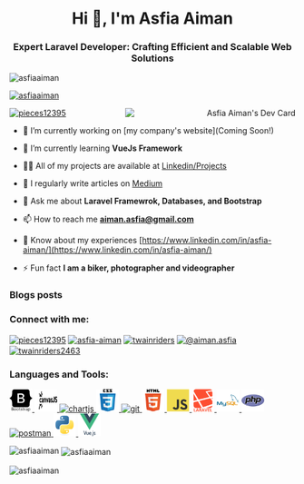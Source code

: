 <h1 align="center">Hi 👋, I'm Asfia Aiman</h1>
<h3 align="center">Expert Laravel Developer: Crafting Efficient and Scalable Web Solutions</h3>

<p align="left"> <img src="https://komarev.com/ghpvc/?username=asfiaaiman&label=Profile%20views&color=0e75b6&style=flat" alt="asfiaaiman" /> </p>


<p align="left"> <a href="https://github.com/ryo-ma/github-profile-trophy"><img src="https://github-profile-trophy.vercel.app/?username=asfiaaiman" alt="asfiaaiman" width="600"/></a> </p>
<p align="right"><a href="https://app.daily.dev/asfiaaiman"><img align="right" src="https://api.daily.dev/devcards/06268b0dc76248699a3b8cc7fcdd5181.png?r=s5o" width="300" alt="Asfia Aiman's Dev Card"/></a></p>

<p align="left"> <a href="https://twitter.com/pieces12395" target="blank"><img src="https://img.shields.io/twitter/follow/pieces12395?logo=twitter&style=for-the-badge" alt="pieces12395" /></a> </p>

- 🔭 I’m currently working on [my company's website](Coming Soon!)

- 🌱 I’m currently learning **VueJs Framework**

- 👨‍💻 All of my projects are available at [Linkedin/Projects](https://www.linkedin.com/in/asfia-aiman/)

- 📝 I regularly write articles on [Medium](https://medium.com/@aiman.asfia)

- 💬 Ask me about **Laravel Framewrok, Databases, and Bootstrap**

- 📫 How to reach me **aiman.asfia@gmail.com**

- 📄 Know about my experiences [https://www.linkedin.com/in/asfia-aiman/](https://www.linkedin.com/in/asfia-aiman/)

- ⚡ Fun fact **I am a biker, photographer and videographer**

### Blogs posts
<!-- BLOG-POST-LIST:START -->
<!-- BLOG-POST-LIST:END -->

<h3 align="left">Connect with me:</h3>
<p align="left">
<a href="https://twitter.com/pieces12395" target="blank"><img align="center" src="https://raw.githubusercontent.com/rahuldkjain/github-profile-readme-generator/master/src/images/icons/Social/twitter.svg" alt="pieces12395" height="30" width="40" /></a>
<a href="https://linkedin.com/in/asfia-aiman" target="blank"><img align="center" src="https://raw.githubusercontent.com/rahuldkjain/github-profile-readme-generator/master/src/images/icons/Social/linked-in-alt.svg" alt="asfia-aiman" height="30" width="40" /></a>
<a href="https://instagram.com/twainriders" target="blank"><img align="center" src="https://raw.githubusercontent.com/rahuldkjain/github-profile-readme-generator/master/src/images/icons/Social/instagram.svg" alt="twainriders" height="30" width="40" /></a>
<a href="https://medium.com/@aiman.asfia" target="blank"><img align="center" src="https://raw.githubusercontent.com/rahuldkjain/github-profile-readme-generator/master/src/images/icons/Social/medium.svg" alt="@aiman.asfia" height="30" width="40" /></a>
<a href="https://www.youtube.com/c/twainriders2463" target="blank"><img align="center" src="https://raw.githubusercontent.com/rahuldkjain/github-profile-readme-generator/master/src/images/icons/Social/youtube.svg" alt="twainriders2463" height="30" width="40" /></a>
</p>

<h3 align="left">Languages and Tools:</h3>
<p align="left"> <a href="https://getbootstrap.com" target="_blank" rel="noreferrer"> <img src="https://raw.githubusercontent.com/devicons/devicon/master/icons/bootstrap/bootstrap-plain-wordmark.svg" alt="bootstrap" width="40" height="40"/> </a> <a href="https://canvasjs.com" target="_blank" rel="noreferrer"> <img src="https://raw.githubusercontent.com/Hardik0307/Hardik0307/master/assets/canvasjs-charts.svg" alt="canvasjs" width="40" height="40"/> </a> <a href="https://www.chartjs.org" target="_blank" rel="noreferrer"> <img src="https://www.chartjs.org/media/logo-title.svg" alt="chartjs" width="40" height="40"/> </a> <a href="https://www.w3schools.com/css/" target="_blank" rel="noreferrer"> <img src="https://raw.githubusercontent.com/devicons/devicon/master/icons/css3/css3-original-wordmark.svg" alt="css3" width="40" height="40"/> </a> <a href="https://git-scm.com/" target="_blank" rel="noreferrer"> <img src="https://www.vectorlogo.zone/logos/git-scm/git-scm-icon.svg" alt="git" width="40" height="40"/> </a> <a href="https://www.w3.org/html/" target="_blank" rel="noreferrer"> <img src="https://raw.githubusercontent.com/devicons/devicon/master/icons/html5/html5-original-wordmark.svg" alt="html5" width="40" height="40"/> </a> <a href="https://developer.mozilla.org/en-US/docs/Web/JavaScript" target="_blank" rel="noreferrer"> <img src="https://raw.githubusercontent.com/devicons/devicon/master/icons/javascript/javascript-original.svg" alt="javascript" width="40" height="40"/> </a> <a href="https://laravel.com/" target="_blank" rel="noreferrer"> <img src="https://raw.githubusercontent.com/devicons/devicon/master/icons/laravel/laravel-plain-wordmark.svg" alt="laravel" width="40" height="40"/> </a> <a href="https://www.mysql.com/" target="_blank" rel="noreferrer"> <img src="https://raw.githubusercontent.com/devicons/devicon/master/icons/mysql/mysql-original-wordmark.svg" alt="mysql" width="40" height="40"/> </a> <a href="https://www.php.net" target="_blank" rel="noreferrer"> <img src="https://raw.githubusercontent.com/devicons/devicon/master/icons/php/php-original.svg" alt="php" width="40" height="40"/> </a> <a href="https://postman.com" target="_blank" rel="noreferrer"> <img src="https://www.vectorlogo.zone/logos/getpostman/getpostman-icon.svg" alt="postman" width="40" height="40"/> </a> <a href="https://www.python.org" target="_blank" rel="noreferrer"> <img src="https://raw.githubusercontent.com/devicons/devicon/master/icons/python/python-original.svg" alt="python" width="40" height="40"/> </a> <a href="https://vuejs.org/" target="_blank" rel="noreferrer"> <img src="https://raw.githubusercontent.com/devicons/devicon/master/icons/vuejs/vuejs-original-wordmark.svg" alt="vuejs" width="40" height="40"/> </a> </p>

<p><img align="left" src="https://github-readme-stats.vercel.app/api/top-langs?username=asfiaaiman&show_icons=true&locale=en&layout=compact" alt="asfiaaiman" /></p>

<p>&nbsp;<img align="center" src="https://github-readme-stats.vercel.app/api?username=asfiaaiman&show_icons=true&locale=en" alt="asfiaaiman" /></p>

<p><img align="center" src="https://github-readme-streak-stats.herokuapp.com/?user=asfiaaiman&" alt="asfiaaiman" /></p>
